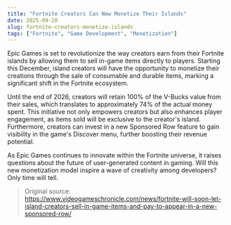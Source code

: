 ```yaml
---
title: "Fortnite Creators Can Now Monetize Their Islands"
date: 2025-09-20
slug: fortnite-creators-monetize-islands
tags: ["Fortnite", "Game Development", "Monetization"]
---
```

Epic Games is set to revolutionize the way creators earn from their Fortnite islands by allowing them to sell in-game items directly to players. Starting this December, island creators will have the opportunity to monetize their creations through the sale of consumable and durable items, marking a significant shift in the Fortnite ecosystem.

Until the end of 2026, creators will retain 100% of the V-Bucks value from their sales, which translates to approximately 74% of the actual money spent. This initiative not only empowers creators but also enhances player engagement, as items sold will be exclusive to the creator's island. Furthermore, creators can invest in a new Sponsored Row feature to gain visibility in the game's Discover menu, further boosting their revenue potential.

As Epic Games continues to innovate within the Fortnite universe, it raises questions about the future of user-generated content in gaming. Will this new monetization model inspire a wave of creativity among developers? Only time will tell.
> Original source: https://www.videogameschronicle.com/news/fortnite-will-soon-let-island-creators-sell-in-game-items-and-pay-to-appear-in-a-new-sponsored-row/